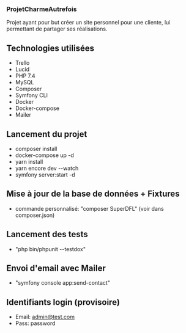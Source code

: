 ### ProjetCharmeAutrefois

Projet ayant pour but créer un site personnel pour une cliente, lui permettant de partager ses réalisations.

## Technologies utilisées

* Trello
* Lucid
* PHP 7.4
* MySQL
* Composer
* Symfony CLI
* Docker
* Docker-compose
* Mailer

## Lancement du projet

* composer install
* docker-compose up -d
* yarn install
* yarn encore dev --watch
* symfony server:start -d

## Mise à jour de la base de données + Fixtures

* commande personnalisé: "composer SuperDFL" (voir dans composer.json)

## Lancement des tests

* "php bin/phpunit --testdox"

## Envoi d'email avec Mailer

* "symfony console app:send-contact"

## Identifiants login (provisoire)

* Email: admin@test.com
* Pass: password
